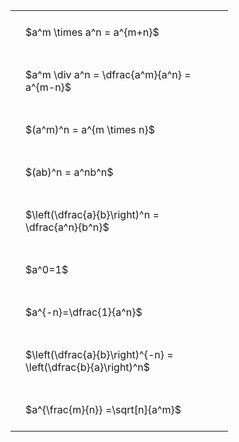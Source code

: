 ---
---

#  
<br>
<style type="text/css">
#T_11eae th.col_heading {
  text-align: left;
  font-size: 1em;
}
#T_11eae td {
  text-align: left;
  font-size: 1em;
  padding: 1.5em;
}
#T_11eae_row0_col0, #T_11eae_row1_col0, #T_11eae_row2_col0, #T_11eae_row3_col0, #T_11eae_row4_col0, #T_11eae_row5_col0, #T_11eae_row6_col0, #T_11eae_row7_col0, #T_11eae_row8_col0 {
  width: 300px;
  white-space: pre-wrap;
}
</style>
<table id="T_11eae">
  <thead>
  </thead>
  <tbody>
    <tr>
      <td id="T_11eae_row0_col0" class="data row0 col0" >$a^m \times a^n = a^{m+n}$</td>
    </tr>
    <tr>
      <td id="T_11eae_row1_col0" class="data row1 col0" >$a^m \div a^n = \dfrac{a^m}{a^n} = a^{m-n}$</td>
    </tr>
    <tr>
      <td id="T_11eae_row2_col0" class="data row2 col0" >$(a^m)^n = a^{m \times n}$</td>
    </tr>
    <tr>
      <td id="T_11eae_row3_col0" class="data row3 col0" >$(ab)^n = a^nb^n$</td>
    </tr>
    <tr>
      <td id="T_11eae_row4_col0" class="data row4 col0" >$\left(\dfrac{a}{b}\right)^n = \dfrac{a^n}{b^n}$</td>
    </tr>
    <tr>
      <td id="T_11eae_row5_col0" class="data row5 col0" >$a^0=1$</td>
    </tr>
    <tr>
      <td id="T_11eae_row6_col0" class="data row6 col0" >$a^{-n}=\dfrac{1}{a^n}$</td>
    </tr>
    <tr>
      <td id="T_11eae_row7_col0" class="data row7 col0" >$\left(\dfrac{a}{b}\right)^{-n} = \left(\dfrac{b}{a}\right)^n$</td>
    </tr>
    <tr>
      <td id="T_11eae_row8_col0" class="data row8 col0" >$a^{\frac{m}{n}} =\sqrt[n]{a^m}$</td>
    </tr>
  </tbody>
</table>
